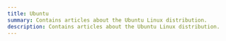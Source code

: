 ```yaml
---
title: Ubuntu
summary: Contains articles about the Ubuntu Linux distribution.
description: Contains articles about the Ubuntu Linux distribution.
---
```

